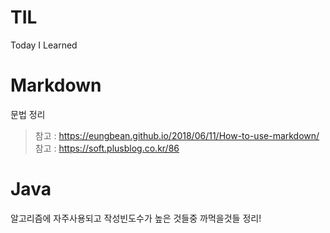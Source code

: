 # TIL
Today I Learned

# Markdown
문법 정리
>참고 : https://eungbean.github.io/2018/06/11/How-to-use-markdown/
>참고 : https://soft.plusblog.co.kr/86

# Java
알고리즘에 자주사용되고 작성빈도수가 높은 것들중 까먹을것들 정리!
